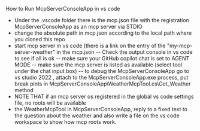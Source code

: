 How to Run McpServerConsoleApp in vs code 

- Under the .vscode folder there is the mcp.json file with the registration McpServerConsoleApp as an mcp server via STDIO
- change the absolute path in mcp.json according to the local path where you cloned this repo
- start mcp server in vs code (there is a link on the entry of the "my-mcp-server-weather" in the mcp.json
-- Check the output console in vs code to see if all is ok 
-- make sure your GitHub copilot chat is set to AGENT MODE 
-- make sure the mcp server is listed as available (select tool under the chat input box)
-- to debug the McpServerConsoleApp go to vs studio 2022 , attach to the McpServerConsoleApp.exe process, put break pints in McpServerConsoleApp\WeatherMcpTool.cs\Get_Weather method 
- NOTE THAT if an mcp server os registered in the global vs code settings file, no roots will be available 
- the WeatherMcpTool in McpServerConsoleApp, reply to a fixed text to the question about the weather and also write a file 
on the vs code workspace to show how mcp roots work. 
